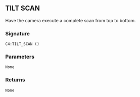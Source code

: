 ## TILT SCAN

Have the camera execute a complete scan from top to bottom.

### Signature

`C4:TILT_SCAN ()`


### Parameters

`None`


### Returns

`None`
